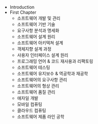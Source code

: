  * Introduction
 * First Chapter
   * 소프트웨어 개발 및 관리
   * 소프트웨어 기반 기술
   * 요구사항 분석과 명세화
   * 소프트웨어 설계 원리
   * 소프트웨어 아키텍쳐 설계
   * 객체지향 설계 과정
   * 사용자 인터페이스 설계 원리
   * 프로그래밍 언어 & 코드 재사용과 리팩토링
   * 소프트웨어 테스팅
   * 소프트웨어 유지보수 & 역공학과 재공학
   * 소프트웨어의 요구사항 관리
   * 소프트웨어의 형상 관리
   * 소프트웨어 품질 관리
   * 애자일 개발
   * 모바일 컴퓨팅
   * 클라우드 컴퓨팅
   * 소프트웨어 제품 라인 공학
